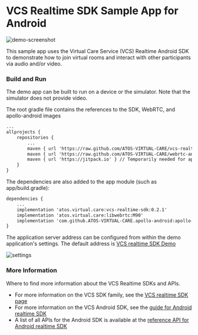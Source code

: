 # VCS Realtime SDK Sample App for Android
![demo-screenshot](https://user-images.githubusercontent.com/4389724/126681575-494fd176-77e2-441b-89a1-ef007354d094.png)

This sample app uses the Virtual Care Service (VCS) Realtime Android SDK to demonstrate how to join virtual rooms and interact with other participants via audio and/or video.
### Build and Run

The demo app can be built to run on a device or the simulator. Note that the simulator does not provide video.

The root gradle file contains the references to the SDK, WebRTC, and apollo-android images
```xml
...
allprojects {
    repositories {
        ...
        maven { url 'https://raw.github.com/ATOS-VIRTUAL-CARE/vcs-realtime-sdk-android/repo/' }
        maven { url 'https://raw.github.com/ATOS-VIRTUAL-CARE/webrtc-android/repo/' 
        maven { url 'https://jitpack.io' } // Temporarily needed for apollo-android
    }
}
```

The dependencies are also added to the app module (such as app/build.gradle):
```xml
dependencies {
    ...
    implementation 'atos.virtual.care:vcs-realtime-sdk:0.2.1'
    implementation 'atos.virtual.care:libwebrtc:M90'
    implementation 'com.github.ATOS-VIRTUAL-CARE.apollo-android:apollo-runtime:3.0.0-vcs01'
}
```

The application server address can be configured from within the demo application's settings. The default address is [VCS realtime SDK Demo](https://sdk-demo.virtualcareservices.net/)

![settings](https://user-images.githubusercontent.com/4389724/127666467-9bb285cf-da46-4b21-b3a3-7f3e30ac9100.png)


### More Information

Where to find more information about the VCS Realtime SDKs and APIs.

* For more information on the VCS SDK family, see the [VCS realtime SDK page](https://sdk.virtualcareservices.net/)
* For more information on the VCS Android SDK, see the [guide for Android realtime SDK](https://sdk.virtualcareservices.net/sdks/android)
* A list of all APIs for the Android SDK is available at the [reference API for Android realtime SDK](https://sdk.virtualcareservices.net/reference/android)
